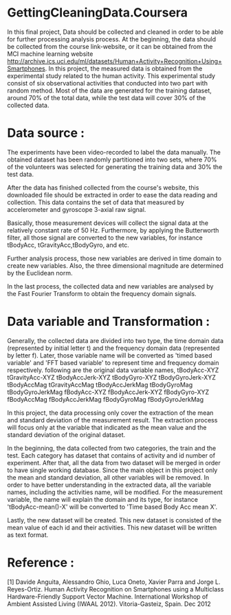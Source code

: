 # GettingCleaningData.Coursera

In this final project, Data should be collected and cleaned in order to be able for further processing analysis process.
At the beginning, the data should be collected from the course link-website, or it can be obtained from the MCI machine learning website <http://archive.ics.uci.edu/ml/datasets/Human+Activity+Recognition+Using+Smartphones>. In this project, the measured data is obtained from the experimental study related to the human activity. This experimental study consist of six observational activities that conducted into two part with random method. Most of the data are generated for the training dataset, around 70% of the total data, while the test data will cover 30% of the collected data. 


Data source :
============

The experiments have been video-recorded to label the data manually. The obtained dataset has been randomly partitioned into two sets, where 70% of the volunteers was selected for generating the training data and 30% the test data.


After the data has finished collected from the course's website, this downloaded file should be extracted in order to ease the data reading and collection. This data contains the set of data that measured by accelerometer and gyroscope 3-axial raw signal.

Basically, those measurement devices will collect the signal data at the relatively constant rate of 50 Hz. Furthermore, by applying the Butterworth filter, all those signal are converted to the new variables, for instance tBodyAcc, tGravityAcc,tBodyGyro, and etc.

Further analysis process, those new variables are derived in time domain to create new variables. Also, the three dimensional magnitude are determined by the Euclidean norm.

In the last process, the collected data and new variables are analysed by the Fast Fourier Transform to obtain the frequency domain signals. 


Data variable and Transformation :
================================

Generally, the collected data are divided into two type, the time domain data (represented by initial letter t) and the frequency domain data (represented by letter f). Later, those variable name will be converted as 'timed based variable' and 'FFT based variable' to represent time and frequency domain respectively. following are the original data variable names,
tBodyAcc-XYZ
tGravityAcc-XYZ
tBodyAccJerk-XYZ
tBodyGyro-XYZ
tBodyGyroJerk-XYZ
tBodyAccMag
tGravityAccMag
tBodyAccJerkMag
tBodyGyroMag
tBodyGyroJerkMag
fBodyAcc-XYZ
fBodyAccJerk-XYZ
fBodyGyro-XYZ
fBodyAccMag
fBodyAccJerkMag
fBodyGyroMag
fBodyGyroJerkMag

In this project, the data processing only cover the extraction of the mean and standard deviation of the measurement result. The extraction process will focus only at the variable that indicated as the mean value and the standard deviation of the original dataset.

In the beginning, the data collected from two categories, the train and the test. Each category has dataset that contains of activity and id number of experiment. After that, all the data from two dataset will be merged in order to have single working database. Since the main object in this project only the mean and standard deviation, all other variables will be removed. In order to have better understanding in the extracted data, all the variable names, including the activities name, will be modified. For the measurement variable, the name will explain the domain and its type, for instance 'tBodyAcc-mean()-X' will be converted to 'Time based Body Acc mean X'. 

Lastly, the new dataset will be created. This new dataset is consisted of the mean value of each id and their activities. This new dataset will be written as text format.


Reference :
===========

[1] Davide Anguita, Alessandro Ghio, Luca Oneto, Xavier Parra and Jorge L. Reyes-Ortiz. Human Activity Recognition on Smartphones using a Multiclass Hardware-Friendly Support Vector Machine. International Workshop of Ambient Assisted Living (IWAAL 2012). Vitoria-Gasteiz, Spain. Dec 2012

